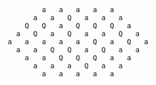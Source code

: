 <pre>
        a   a   a   a   a        
      a   a   Q   a   a   a      
    Q   Q   a   Q   Q   Q   a    
  a   Q   a   Q   a   a   Q   a  
a   a   a   a   a   Q   a   Q   a
  a   a   Q   Q   a   Q   a   a  
    a   a   Q   Q   Q   a   a    
      a   a   a   Q   a   a      
        a   a   a   a   a        
</pre>
